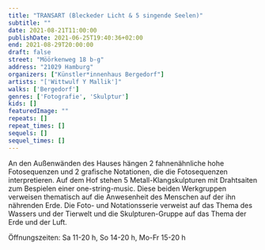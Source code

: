 ```yaml
---
title: "TRANSART (Bleckeder Licht & 5 singende Seelen)"
subtitle: ""
date: 2021-08-21T11:00:00
publishDate: 2021-06-25T19:40:36+02:00
end: 2021-08-29T20:00:00
draft: false
street: "Möörkenweg 18 b-g"
address: "21029 Hamburg"
organizers: ["Künstler*innenhaus Bergedorf"]
artists: "['Wittwulf Y Mallik']"
walks: ['Bergedorf']
genres: ['Fotografie', 'Skulptur']
kids: []
featuredImage: ""
repeats: []
repeat_times: []
sequels: []
sequel_times: []
---
```


An den Außenwänden des Hauses hängen 2 fahnenähnliche hohe Fotosequenzen und 2 grafische Notationen, die die Fotosequenzen interpretieren. Auf dem Hof stehen 5 Metall-Klangskulpturen mit Drahtsaiten zum Bespielen einer one-string-music. Diese beiden Werkgruppen verweisen thematisch auf die Anwesenheit des Menschen auf der ihn nährenden Erde. Die Foto- und Notationsserie verweist auf das Thema des Wassers und der Tierwelt und die Skulpturen-Gruppe auf das Thema der Erde und der Luft.

Öffnungszeiten: Sa 11-20 h, So 14-20 h, Mo-Fr 15-20 h
